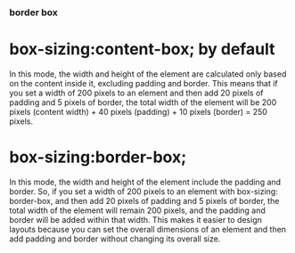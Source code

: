 ### border box

# box-sizing:content-box; by default
<p>In this mode, the width and height of the element are calculated only based on the content inside it, excluding padding and border. This means that if you set a width of 200 pixels to an element and then add 20 pixels of padding and 5 pixels of border, the total width of the element will be 200 pixels (content width) + 40 pixels (padding) + 10 pixels (border) = 250 pixels.</p>

# box-sizing:border-box;
<p> In this mode, the width and height of the element include the padding and border. So, if you set a width of 200 pixels to an element with box-sizing: border-box, and then add 20 pixels of padding and 5 pixels of border, the total width of the element will remain 200 pixels, and the padding and border will be added within that width. This makes it easier to design layouts because you can set the overall dimensions of an element and then add padding and border without changing its overall size.</p>

